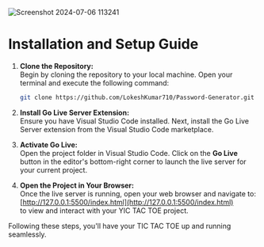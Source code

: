 ![Screenshot 2024-07-06 113241](https://github.com/LokeshKumar710/TIC-TAC-TOE/assets/139546242/f20aaaf6-9f2f-41af-b4be-7cb81c4d9827)

#

# Installation and Setup Guide

1. **Clone the Repository:**
   <br>
    Begin by cloning the repository to your local machine. Open your terminal and execute the following command:  
    ```sh
    git clone https://github.com/LokeshKumar710/Password-Generator.git
    ```

3. **Install Go Live Server Extension:**
   <br>
    Ensure you have Visual Studio Code installed. Next, install the Go Live Server extension from the Visual Studio Code marketplace.

5. **Activate Go Live:**
   <br>
    Open the project folder in Visual Studio Code. Click on the **Go Live** button in the editor's bottom-right corner to launch the live server for your current project.

7. **Open the Project in Your Browser:**
   <br>
    Once the live server is running, open your web browser and navigate to:  
    [http://127.0.0.1:5500/index.html](http://127.0.0.1:5500/index.html)  
    to view and interact with your YIC TAC TOE project.

Following these steps, you'll have your TIC TAC TOE up and running seamlessly.
